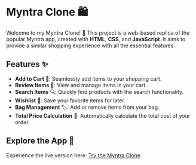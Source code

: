 # Myntra Clone 🛍️

Welcome to my Myntra Clone! 🎉 This project is a web-based replica of the popular Myntra app, created with **HTML**, **CSS**, and **JavaScript**. It aims to provide a similar shopping experience with all the essential features.

## Features ✨

- **Add to Cart** 🛒: Seamlessly add items to your shopping cart.
- **Review Items** 📝: View and manage items in your cart.
- **Search Items** 🔍: Quickly find products with the search functionality.
- **Wishlist** 💖: Save your favorite items for later.
- **Bag Management** 🏷️: Add or remove items from your bag.
- **Total Price Calculation** 💸: Automatically calculate the total cost of your order.

## Explore the App 🚀

Experience the live version here: [Try the Myntra Clone](https://sandhyadevadiga.github.io/Myntra_Clone/)
